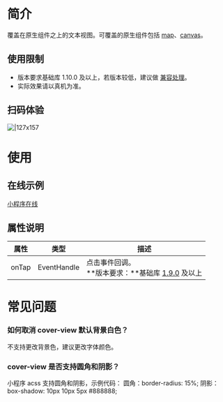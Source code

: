 # 简介
覆盖在原生组件之上的文本视图。可覆盖的原生组件包括 [map](https://opendocs.alipay.com/mini/component/map)、[canvas](https://opendocs.alipay.com/mini/component/canvas)。

## 使用限制

- 版本要求基础库 1.10.0 及以上，若版本较低，建议做 [兼容处理](https://opendocs.alipay.com/mini/framework/compatibility)。
- 实际效果请以真机为准。

## 扫码体验
![|127x157](https://gw.alipayobjects.com/mdn/rms_d929c6/afts/img/A*JFj2RaJ7iKEAAAAAAAAAAABjARQnAQ#align=left&display=inline&height=1906&margin=%5Bobject%20Object%5D&originHeight=1906&originWidth=1540&status=done&style=none&width=127)

# 使用

## 在线示例

[小程序在线](https://opendocs.alipay.com/openbox/mini/opendocs/basic-component?view=preview&defaultPage=pages/cover-view/index&defaultOpenedFiles=pages/cover-view/index&theme=light) 

## 属性说明
| **属性** | **类型** | **描述** |
| --- | --- | --- |
| onTap | EventHandle | 点击事件回调。<br />**版本要求：**基础库 [1.9.0](https://opendocs.alipay.com/mini/framework/compatibility) 及以上 |


# 常见问题

### 如何取消 cover-view 默认背景白色？
不支持更改背景色，建议更改字体颜色。

### cover-view 是否支持圆角和阴影？
小程序 acss 支持圆角和阴影，示例代码： 圆角：border-radius: 15%; 阴影：box-shadow: 10px 10px 5px #888888;
